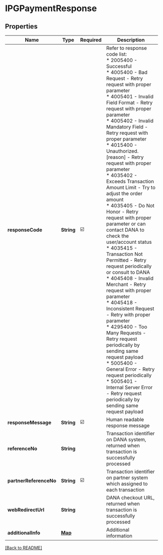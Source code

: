 # IPGPaymentResponse
## Properties

| Name | Type | Required | Description |
| ------------- | ------------- | ------------- | ------------- |
| **responseCode** | **String** | ☑️ | Refer to response code list:<br> * 2005400 - Successful<br> * 4005400 - Bad Request - Retry request with proper parameter<br> * 4005401 - Invalid Field Format - Retry request with proper parameter<br> * 4005402 - Invalid Mandatory Field - Retry request with proper parameter<br> * 4015400 - Unauthorized. [reason] - Retry request with proper parameter<br> * 4035402 - Exceeds Transaction Amount Limit - Try to adjust the order amount<br> * 4035405 - Do Not Honor - Retry request with proper parameter or can contact DANA to check the user/account status<br> * 4035415 - Transaction Not Permitted - Retry request periodically or consult to DANA<br> * 4045408 - Invalid Merchant - Retry request with proper parameter<br> * 4045418 - Inconsistent Request - Retry with proper parameter<br> * 4295400 - Too Many Requests - Retry request periodically by sending same request payload<br> * 5005400 - General Error - Retry request periodically<br> * 5005401 - Internal Server Error - Retry request periodically by sending same request payload<br>  |
| **responseMessage** | **String** | ☑️ | Human readable response message |
| **referenceNo** | **String** |  | Transaction identifier on DANA system, returned when transaction is successfully processed |
| **partnerReferenceNo** | **String** | ☑️ | Transaction identifier on partner system which assigned to each transaction |
| **webRedirectUrl** | **String** |  | DANA checkout URL, returned when transaction is successfully processed |
| **additionalInfo** | [**Map**](AnyType.md) |  | Additional information |

[[Back to README]](../../../../README.md)
